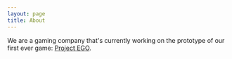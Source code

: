 ```yaml
---
layout: page
title: About
---
```


We are a gaming company that's currently working on the prototype of our first ever game: [Project EGO](http://eltrin.com/Project%20EGO/).
